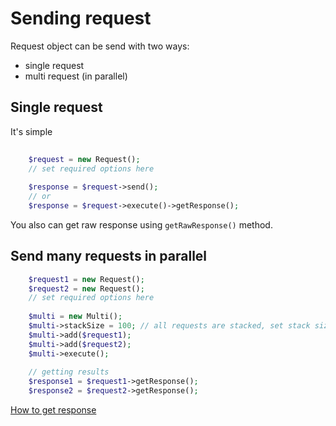 # Sending request

Request object can be send with two ways:

- single request
- multi request (in parallel)


## Single request

It's simple

```php
	
	$request = new Request();
	// set required options here
	
	$response = $request->send();
	// or
	$response = $request->execute()->getResponse();
```

You also can get raw response using `getRawResponse()` method.


## Send many requests in parallel

```php
	$request1 = new Request();
	$request2 = new Request();
	// set required options here
	
	$multi = new Multi();
	$multi->stackSize = 100; // all requests are stacked, set stack size here!
	$multi->add($request1);
	$multi->add($request2);
	$multi->execute();
	
	// getting results
	$response1 = $request1->getResponse();
	$response2 = $request2->getResponse();
```

[How to get response](response.md)


